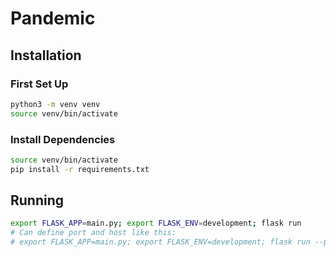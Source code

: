# Pandemic

## Installation

### First Set Up

```bash
python3 -m venv venv
source venv/bin/activate
```

### Install Dependencies 

```bash
source venv/bin/activate
pip install -r requirements.txt
```


## Running 
```bash
export FLASK_APP=main.py; export FLASK_ENV=development; flask run
# Can define port and host like this: 
# export FLASK_APP=main.py; export FLASK_ENV=development; flask run --port=5004 --host=0.0.0.0
```